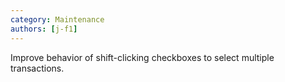 ```yaml
---
category: Maintenance
authors: [j-f1]
---
```


Improve behavior of shift-clicking checkboxes to select multiple transactions.
